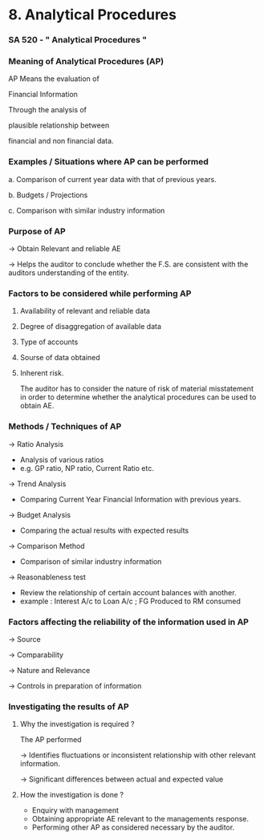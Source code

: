 # 8. Analytical Procedures

### SA 520 - " Analytical Procedures "

### Meaning of Analytical Procedures (AP)

AP Means the evaluation of 

Financial Information 

Through the analysis of 

plausible relationship between 

financial and non financial data.

### Examples / Situations where AP can be performed

a. Comparison of current year data with that of previous years.

b. Budgets / Projections 

c. Comparison with similar industry information 

### Purpose of AP

→ Obtain Relevant and reliable AE

→ Helps the auditor to conclude whether the F.S. are consistent with the auditors understanding of the entity.

### Factors to be considered while performing AP

1. Availability of relevant and reliable data 
2. Degree of disaggregation of available data 
3. Type of accounts
4. Sourse of data obtained
5. Inherent risk.

    The auditor has to consider the nature of risk of material misstatement in order to determine whether the analytical procedures can be used to obtain AE.

### Methods / Techniques of AP

→ Ratio Analysis

- Analysis of various ratios
- e.g. GP ratio, NP ratio, Current Ratio etc.

→ Trend Analysis 

- Comparing Current Year Financial Information with previous years.

→ Budget Analysis 

- Comparing the actual results with expected results

→ Comparison Method 

- Comparison of similar industry information

→ Reasonableness test 

- Review the relationship of certain account balances with another.
- example : Interest A/c to Loan A/c ; FG Produced to RM consumed

### Factors affecting the reliability of the information used in AP

→ Source 

→ Comparability 

→ Nature and Relevance

→ Controls in preparation of information

### Investigating the results of AP

1. Why the investigation is required ?

    The AP performed 

    → Identifies fluctuations or inconsistent relationship with other relevant information.

    → Significant differences between actual and expected value 

2. How the investigation is done ?
    - Enquiry with management
    - Obtaining appropriate AE relevant to the managements response.
    - Performing other AP as considered necessary by the auditor.
